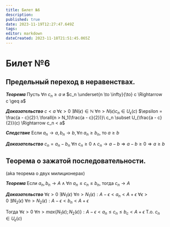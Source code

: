 ```yaml
---
title: Билет №6
description: 
published: true
date: 2023-11-19T12:27:47.649Z
tags: 
editor: markdown
dateCreated: 2023-11-18T21:51:45.065Z
---
```


# Билет №6

## Предельный переход в неравенствах. 
***Теорема***
Пусть $\forall{n}\ c_n \geq a$ и $c_n \underset{n \to \infty}{\to} c \Rightarrow c \geq a$

***Доказательство***
$c < a$
$\forall{\epsilon > 0}\ \exists{N(\epsilon)\in\mathbb{N}}\ \forall{n > N(\epsilon)} c_n \in U_\epsilon(c)$
$\epsilon = \frac{a - c}{2}:\ \forall{n > N_1(\frac{a - c}{2})}\ c_n \subset U_{\frac{a - c}{2}}(c) \Rightarrow c_n < a$

***Следствие***
Если $a_n \to a, b_n \to b, \forall{n}\ a_n \geq b_n$, то $a \geq b$

***Доказательство***
$c_n = a_n - b_n$
$\forall{n}\ c_n \geq 0 \land c_n \to a - b \Rightarrow a - b \geq 0 \Rightarrow a \geq b$

## Теорема о зажатой последовательности. 
(aka теорема о двух милиционерах)

***Теорема***
Если $a_n, b_n \to A \land \forall{n}\ a_n \leq c_n \leq b_n$, тогда $c_n \to A$

***Доказательство***
$\forall{\epsilon > 0}\ \exists{N_1(\epsilon)}\ \forall{n > N_1(\epsilon)}: A - \epsilon < a_n < A + \epsilon$
$\forall{\epsilon > 0}\ \exists{N_2(\epsilon)}\ \forall{n > N_2(\epsilon)}: A - \epsilon < b_n < A + \epsilon$

Тогда 
$\forall{\epsilon > 0}\ \forall{n > max\{N_1(\epsilon); N_2(\epsilon)\}}: A - \epsilon < a_n \leq c_n \leq b_c < A + \epsilon$
Т.о. $c_n \in U_\epsilon(c)$
